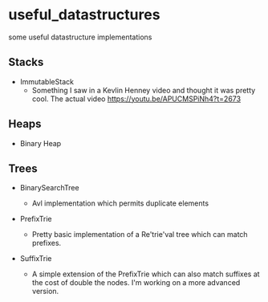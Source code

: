 # useful_datastructures
some useful datastructure implementations

##  Stacks
- ImmutableStack
  - Something I saw in a Kevlin Henney video and thought it was pretty cool. The actual video https://youtu.be/APUCMSPiNh4?t=2673

##  Heaps
  - Binary Heap

## Trees
- BinarySearchTree
  - Avl implementation which permits duplicate elements
 
- PrefixTrie
  - Pretty basic implementation of a Re'trie'val tree which can match prefixes.
- SuffixTrie
  - A simple extension of the PrefixTrie which can also match suffixes at the cost of double the nodes. I'm working on a more advanced version.
